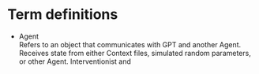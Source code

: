 # Term definitions
<ul>
<li>Agent<br/>
Refers to an object that communicates with GPT and another Agent. Receives state from either Context files, simulated random parameters, or other Agent. Interventionist and
</li>
</ul>